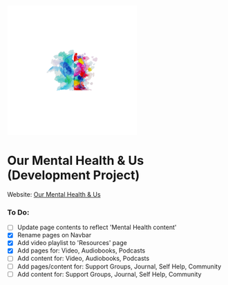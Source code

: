 <img src="https://raw.githubusercontent.com/Technatro-uk/OMHAU/dev/public/logo512.png" alt="OMHAU" width="300" />

# Our Mental Health & Us (Development Project)

Website: <a href="https://facebook.com/groups/ourmentalhealthandus">Our Mental Health & Us</a>

### To Do:

- [ ] Update page contents to reflect 'Mental Health content'
- [x] Rename pages on Navbar
- [x] Add video playlist to 'Resources' page
- [x] Add pages for: Video, Audiobooks, Podcasts
- [ ] Add content for: Video, Audiobooks, Podcasts
- [ ] Add pages/content for: Support Groups, Journal, Self Help, Community
- [ ] Add content for: Support Groups, Journal, Self Help, Community